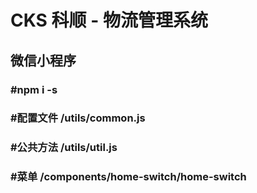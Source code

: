 # CKS 科顺 - 物流管理系统
## 微信小程序
### #npm i -s
### #配置文件 /utils/common.js
### #公共方法 /utils/util.js
### #菜单     /components/home-switch/home-switch
